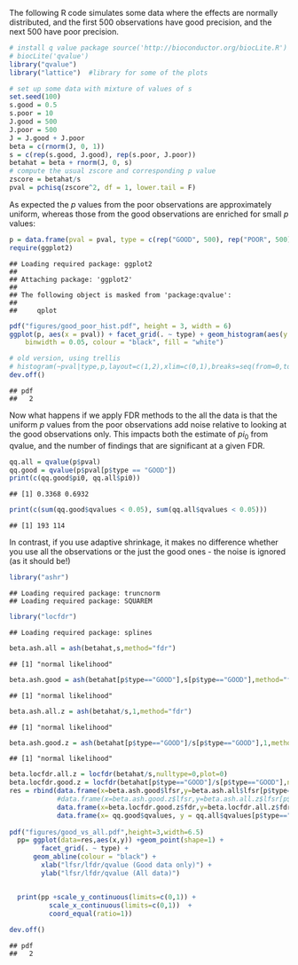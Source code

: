 The following R code simulates some data where the effects are normally distributed, and the first 500 observations have good precision, and the next 500 have poor precision.


```r
# install q value package source('http://bioconductor.org/biocLite.R')
# biocLite('qvalue')
library("qvalue")
library("lattice")  #library for some of the plots

# set up some data with mixture of values of s
set.seed(100)
s.good = 0.5
s.poor = 10
J.good = 500
J.poor = 500
J = J.good + J.poor
beta = c(rnorm(J, 0, 1))
s = c(rep(s.good, J.good), rep(s.poor, J.poor))
betahat = beta + rnorm(J, 0, s)
# compute the usual zscore and corresponding p value
zscore = betahat/s
pval = pchisq(zscore^2, df = 1, lower.tail = F)
```

As expected the $p$ values from the poor observations are approximately uniform, whereas those from the good observations  are enriched for small $p$ values:


```r
p = data.frame(pval = pval, type = c(rep("GOOD", 500), rep("POOR", 500)))
require(ggplot2)
```

```
## Loading required package: ggplot2
## 
## Attaching package: 'ggplot2'
## 
## The following object is masked from 'package:qvalue':
## 
##     qplot
```

```r
pdf("figures/good_poor_hist.pdf", height = 3, width = 6)
ggplot(p, aes(x = pval)) + facet_grid(. ~ type) + geom_histogram(aes(y = ..density..), 
    binwidth = 0.05, colour = "black", fill = "white")

# old version, using trellis
# histogram(~pval|type,p,layout=c(1,2),xlim=c(0,1),breaks=seq(from=0,to=1,length=20),type='count')
dev.off()
```

```
## pdf 
##   2
```


Now what happens if we apply FDR methods to the all the data is
that the uniform $p$ values from the poor observations
add noise relative to looking at the good observations only. This impacts both the estimate of $pi_0$ from qvalue, and the number of findings that are significant at a given FDR.

```r
qq.all = qvalue(p$pval)
qq.good = qvalue(p$pval[p$type == "GOOD"])
print(c(qq.good$pi0, qq.all$pi0))
```

```
## [1] 0.3368 0.6932
```

```r
print(c(sum(qq.good$qvalues < 0.05), sum(qq.all$qvalues < 0.05)))
```

```
## [1] 193 114
```


In contrast, if you use adaptive shrinkage, it makes no difference whether you use all the observations or the just the good ones -
the noise is ignored (as it should be!)


```r
library("ashr")
```

```
## Loading required package: truncnorm
## Loading required package: SQUAREM
```

```r
library("locfdr")
```

```
## Loading required package: splines
```

```r
beta.ash.all = ash(betahat,s,method="fdr")
```

```
## [1] "normal likelihood"
```

```r
beta.ash.good = ash(betahat[p$type=="GOOD"],s[p$type=="GOOD"],method="fdr")
```

```
## [1] "normal likelihood"
```

```r
beta.ash.all.z = ash(betahat/s,1,method="fdr")
```

```
## [1] "normal likelihood"
```

```r
beta.ash.good.z = ash(betahat[p$type=="GOOD"]/s[p$type=="GOOD"],1,method="fdr")
```

```
## [1] "normal likelihood"
```

```r
beta.locfdr.all.z = locfdr(betahat/s,nulltype=0,plot=0)
beta.locfdr.good.z = locfdr(betahat[p$type=="GOOD"]/s[p$type=="GOOD"],nulltype=0,plot=0)
res = rbind(data.frame(x=beta.ash.good$lfsr,y=beta.ash.all$lfsr[p$type=="GOOD"],type="ash"), 
            #data.frame(x=beta.ash.good.z$lfsr,y=beta.ash.all.z$lfsr[p$type=="GOOD"],type='ash, z scores'),
            data.frame(x=beta.locfdr.good.z$fdr,y=beta.locfdr.all.z$fdr[p$type=="GOOD"],type='locfdr'), 
            data.frame(x= qq.good$qvalues, y = qq.all$qvalues[p$type=="GOOD"],type="qvalue") )
  
pdf("figures/good_vs_all.pdf",height=3,width=6.5)
  pp= ggplot(data=res,aes(x,y)) +geom_point(shape=1) +
        facet_grid(. ~ type) +
      geom_abline(colour = "black") +
        xlab("lfsr/lfdr/qvalue (Good data only)") +
        ylab("lfsr/lfdr/qvalue (All data)")


  print(pp +scale_y_continuous(limits=c(0,1)) +
          scale_x_continuous(limits=c(0,1))  +
          coord_equal(ratio=1))
  
dev.off()
```

```
## pdf 
##   2
```


